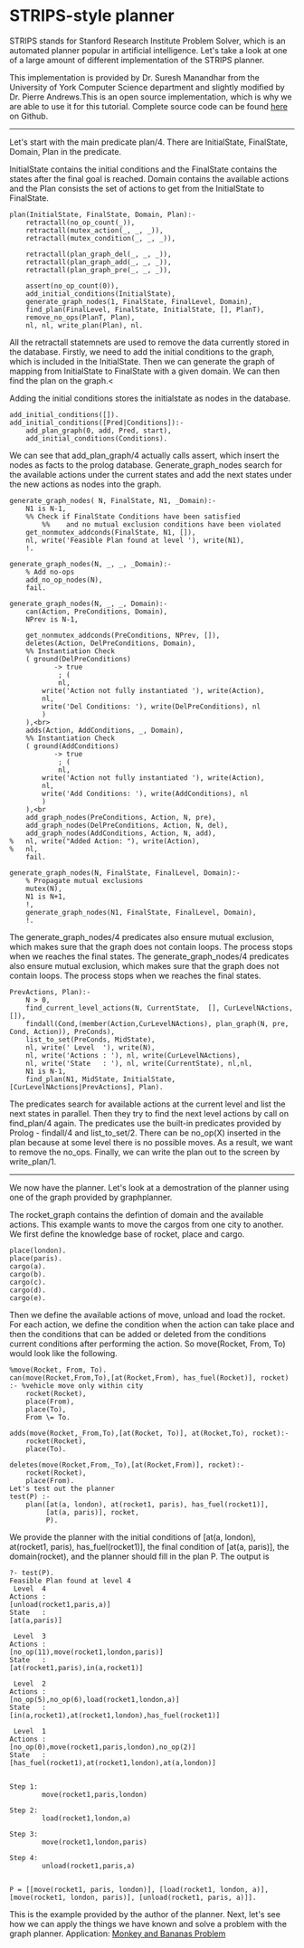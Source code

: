 # STRIPS-style planner
STRIPS stands for Stanford Research Institute Problem Solver, which is an automated planner popular in artificial intelligence.
Let's take a look at one of a large amount of different implementation of the STRIPS planner.

This implementation is provided by Dr. Suresh Manandhar from the University of York Computer Science department and slightly modified by Dr. Pierre Andrews.This is an open source implementation, which is why we are able to use it for this tutorial.
Complete source code can be found [here](https://github.com/Mortimerp9/Prolog-Graphplan) on Github.

------------------

Let's start with the main predicate plan/4. There are InitialState, FinalState, Domain, Plan in the predicate.

InitialState contains the initial conditions and the FinalState contains the states after the final goal is reached. Domain contains the available actions and the Plan consists the set of actions to get from the InitialState to FinalState.
```
plan(InitialState, FinalState, Domain, Plan):-
	retractall(no_op_count(_)),
	retractall(mutex_action(_, _, _)),
	retractall(mutex_condition(_, _, _)),

	retractall(plan_graph_del(_, _, _)),
	retractall(plan_graph_add(_, _, _)),
	retractall(plan_graph_pre(_, _, _)),

	assert(no_op_count(0)),
	add_initial_conditions(InitialState),
	generate_graph_nodes(1, FinalState, FinalLevel, Domain),
	find_plan(FinalLevel, FinalState, InitialState, [], PlanT),
	remove_no_ops(PlanT, Plan),
	nl, nl, write_plan(Plan), nl.
```

All the retractall statemnets are used to remove the data currently stored in the database. Firstly, we need to add the initial conditions to the graph, which is included in the InitialState. Then we can generate the graph of mapping from InitialState to FinalState with a given domain. We can then find the plan on the graph.<

Adding the initial conditions stores the initialstate as nodes in the database.
```
add_initial_conditions([]).
add_initial_conditions([Pred|Conditions]):-
	add_plan_graph(0, add, Pred, start),
	add_initial_conditions(Conditions).
```

We can see that add_plan_graph/4 actually calls assert, which insert the nodes as facts to the prolog database.
Generate_graph_nodes search for the available actions under the current states and add the next states under the new actions as nodes into the graph.
```
generate_graph_nodes( N, FinalState, N1, _Domain):-
	N1 is N-1,
	%% Check if FinalState Conditions have been satisfied 
        %%    and no mutual exclusion conditions have been violated
	get_nonmutex_addconds(FinalState, N1, []),
	nl, write('Feasible Plan found at level '), write(N1),
	!.

generate_graph_nodes(N, _, _, _Domain):-
	% Add no-ops
	add_no_op_nodes(N),
	fail.

generate_graph_nodes(N, _, _, Domain):-
	can(Action, PreConditions, Domain),
	NPrev is N-1,

	get_nonmutex_addconds(PreConditions, NPrev, []),				
	deletes(Action, DelPreConditions, Domain),
	%% Instantiation Check
	( ground(DelPreConditions) 
           -> true
            ; ( 
	        nl, 
		write('Action not fully instantiated '), write(Action),
		nl,
		write('Del Conditions: '), write(DelPreConditions), nl
	    )
	),<br>		
	adds(Action, AddConditions, _, Domain),
	%% Instantiation Check
	( ground(AddConditions) 
           -> true
            ; ( 
	        nl, 
		write('Action not fully instantiated '), write(Action),
		nl,
		write('Add Conditions: '), write(AddConditions), nl
	    )
	),<br
	add_graph_nodes(PreConditions, Action, N, pre),
	add_graph_nodes(DelPreConditions, Action, N, del),
	add_graph_nodes(AddConditions, Action, N, add),
%	nl, write("Added Action: "), write(Action),
%	nl,
	fail.

generate_graph_nodes(N, FinalState, FinalLevel, Domain):-
	% Propagate mutual exclusions
	mutex(N),
	N1 is N+1,
	!,
	generate_graph_nodes(N1, FinalState, FinalLevel, Domain),
	!.
```

The generate_graph_nodes/4 predicates also ensure mutual exclusion, which makes sure that the graph does not contain loops. The process stops when we reaches the final states. 
The generate_graph_nodes/4 predicates also ensure mutual exclusion, which makes sure that the graph does not contain loops. The process stops when we reaches the final states. 
```
PrevActions, Plan):-
	N > 0,
	find_current_level_actions(N, CurrentState,  [], CurLevelNActions, []),	
	findall(Cond,(member(Action,CurLevelNActions), plan_graph(N, pre, Cond, Action)), PreConds),
	list_to_set(PreConds, MidState),
	nl, write(' Level  '), write(N),
	nl, write('Actions : '), nl, write(CurLevelNActions),
	nl, write('State   : '), nl, write(CurrentState), nl,nl,
	N1 is N-1,
	find_plan(N1, MidState, InitialState, [CurLevelNActions|PrevActions], Plan).
```

The predicates search for available actions at the current level and list the next states in parallel. Then they try to find the next level actions by call on find_plan/4 again.
The predicates use the built-in predicates provided by Prolog - findall/4 and list_to_set/2.
There can be no_op(X) inserted in the plan because at some level there is no possible moves. As a result, we want to remove the no_ops.
Finally, we can write the plan out to the screen by write_plan/1. 

------------------

We now have the planner. Let's look at a demostration of the planner using one of the graph provided by graphplanner.

The rocket_graph contains the defintion of domain and the available actions.
This example wants to move the cargos from one city to another.
We first define the knowledge base of rocket, place and cargo.
```
place(london).
place(paris).
cargo(a).
cargo(b).
cargo(c).
cargo(d).
cargo(e).
```

Then we define the available actions of move, unload and load the rocket.
For each action, we define the condition when the action can take place and then the conditions that can be added or deleted from the conditions current conditions after performing the action.
So move(Rocket, From, To) would look like the following.
```
%move(Rocket, From, To).
can(move(Rocket,From,To),[at(Rocket,From), has_fuel(Rocket)], rocket) :- %vehicle move only within city
	rocket(Rocket),
	place(From),
	place(To),
	From \= To.

adds(move(Rocket,_From,To),[at(Rocket, To)], at(Rocket,To), rocket):-
	rocket(Rocket),
	place(To).

deletes(move(Rocket,From,_To),[at(Rocket,From)], rocket):-
	rocket(Rocket),
	place(From).
Let's test out the planner
test(P) :-
	plan([at(a, london), at(rocket1, paris), has_fuel(rocket1)],
	     [at(a, paris)], rocket,
	     P).
```

We provide the planner with the initial conditions of [at(a, london), at(rocket1, paris), has_fuel(rocket1)], the final condition of [at(a, paris)], the domain(rocket), and the planner should fill in the plan P.
The output is
```
?- test(P).
Feasible Plan found at level 4
 Level  4
Actions :
[unload(rocket1,paris,a)]
State   :
[at(a,paris)]

 Level  3
Actions :
[no_op(11),move(rocket1,london,paris)]
State   :
[at(rocket1,paris),in(a,rocket1)]

 Level  2
Actions :
[no_op(5),no_op(6),load(rocket1,london,a)]
State   :
[in(a,rocket1),at(rocket1,london),has_fuel(rocket1)]

 Level  1
Actions :
[no_op(0),move(rocket1,paris,london),no_op(2)]
State   :
[has_fuel(rocket1),at(rocket1,london),at(a,london)]


Step 1:
        move(rocket1,paris,london)

Step 2:
        load(rocket1,london,a)

Step 3:
        move(rocket1,london,paris)

Step 4:
        unload(rocket1,paris,a)


P = [[move(rocket1, paris, london)], [load(rocket1, london, a)], [move(rocket1, london, paris)], [unload(rocket1, paris, a)]].
```

This is the example provided by the author of the planner. Next, let's see how we can apply the things we have known and solve a problem with the graph planner. Application: [Monkey and Bananas Problem](/page/problem)
